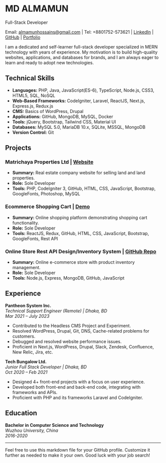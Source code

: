 # MD ALMAMUN
Full-Stack Developer

Email: almamunhossains@gmail.com | Tel: +8801752-573621 | [LinkedIn](https://www.linkedin.com/in/almamunhossain/) | [GitHub](https://github.com/Almamun-Hossain) | [Portfolio](https://almamun.me)

I am a dedicated and self-learner full-stack developer specialized in MERN technology with years of experience. My motivation is to build high-quality websites, applications, and databases for brands, and I am always eager to learn and ready to adopt new technologies.

## Technical Skills

- **Languages:** PHP, Java, JavaScript(ES-6), TypeScript, Node.js, CSS3, HTML5, SQL, NoSQL
- **Web-Based Frameworks:** CodeIgniter, Laravel, ReactJS, Next.js, Express.js, Redux.js
- **CMS:** Basics of WordPress, Drupal
- **Applications:** GitHub, MongoDB, MySQL, Docker
- **Tools:** jQuery, Bootstrap, Tailwind CSS, Material UI
- **Databases:** MySQL 5.0, MariaDB 10.x, SQLite, MSSQL, MongoDB
- **Version Control:** Git

## Projects

### Matrichaya Properties Ltd | [Website](https://matrichayabd.com)

- **Summary:** Real estate company website for selling land and land properties.
- **Role:** Sole Developer
- **Tools:** PHP, CodeIgniter 3, GitHub, HTML, CSS, JavaScript, Bootstrap, GoogleFonts, Photoshop, MySQL

### Ecommerce Shopping Cart | [Demo](https://clinquant-kashata-9f2e78.netlify.app)

- **Summary:** Online shopping platform demonstrating shopping cart functionality.
- **Role:** Sole Developer
- **Tools:** ReactJS, Redux, GitHub, HTML, CSS, JavaScript, Bootstrap, GoogleFonts, Rest API

### Online Store Rest API Design/Inventory System | [GitHub Repo](https://github.com/Almamun-Hossain/mern-commerce)

- **Summary:** Online e-commerce store with product inventory management.
- **Role:** Sole Developer
- **Tools:** Node.js, Express, MongoDB, GitHub, JavaScript

## Experience

**Pantheon System Inc.**  
*Technical Support Engineer (Remote) | Dhaka, BD*  
*Mar 2021 – July 2023*

- Contributed to the Headless CMS Project and Experiment.
- Resolved WordPress, Drupal, Git, DNS, Cache-related problems for customers.
- Debugged and resolved website performance issues.
- Proficient in Next.js, WordPress, Drupal, Slack, Zendesk, Confluence, New Relic, Jira, etc.

**Tech Bungalow Ltd.**  
*Junior Full Stack Developer | Dhaka, BD*  
*Oct 2020 – Feb 2021*

- Designed 4+ front-end projects with a focus on user experience.
- Developed both front-end and back-end code, integrating with frameworks and APIs.
- Proficient with PHP and its frameworks Laravel and CodeIgniter.

## Education

**Bachelor in Computer Science and Technology**  
*Wuzhou University, China*  
*2016-2020*

---

Feel free to use this markdown file for your GitHub profile. Customize it further as needed to make it your own. Good luck with your job search!
